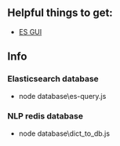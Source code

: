## Helpful things to get:

* [ES GUI](https://github.com/mobz/elasticsearch-head)

## Info

### Elasticsearch database
  * node database\es-query.js

### NLP redis database
  * node database\dict_to_db.js